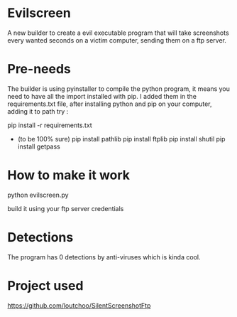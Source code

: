 # Evilscreen


A new builder to create a evil executable program that will take screenshots every wanted seconds on a victim computer, sending them on a ftp server.


# Pre-needs


The builder is using pyinstaller to compile the python program, it means you need to have all the import installed with pip.
I added them in the requirements.txt file, after installing python and pip on your computer, adding it to path try :


pip install -r requirements.txt


+ (to be 100% sure)
pip install pathlib
pip install ftplib
pip install shutil
pip install getpass


# How to make it work


python evilscreen.py

build it using your ftp server credentials


# Detections


The program has 0 detections by anti-viruses which is kinda cool.


# Project used


https://github.com/loutchoo/SilentScreenshotFtp